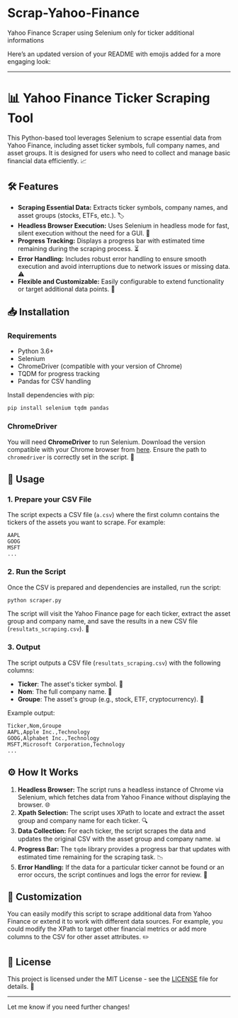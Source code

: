 # Scrap-Yahoo-Finance
Yahoo Finance Scraper using Selenium only for ticker additional informations

Here’s an updated version of your README with emojis added for a more engaging look:

---

# 📊 Yahoo Finance Ticker Scraping Tool

This Python-based tool leverages Selenium to scrape essential data from Yahoo Finance, including asset ticker symbols, full company names, and asset groups. It is designed for users who need to collect and manage basic financial data efficiently. 📈

## 🛠 Features

- **Scraping Essential Data:** Extracts ticker symbols, company names, and asset groups (stocks, ETFs, etc.). 🏷️
- **Headless Browser Execution:** Uses Selenium in headless mode for fast, silent execution without the need for a GUI. 🚀
- **Progress Tracking:** Displays a progress bar with estimated time remaining during the scraping process. ⏳
- **Error Handling:** Includes robust error handling to ensure smooth execution and avoid interruptions due to network issues or missing data. ⚠️
- **Flexible and Customizable:** Easily configurable to extend functionality or target additional data points. 🔧

## 📥 Installation

### Requirements

- Python 3.6+
- Selenium
- ChromeDriver (compatible with your version of Chrome)
- TQDM for progress tracking
- Pandas for CSV handling

Install dependencies with pip:

```bash
pip install selenium tqdm pandas
```

### ChromeDriver

You will need **ChromeDriver** to run Selenium. Download the version compatible with your Chrome browser from [here](https://sites.google.com/a/chromium.org/chromedriver/downloads). Ensure the path to `chromedriver` is correctly set in the script. 🔗

## 🚀 Usage

### 1. Prepare your CSV File

The script expects a CSV file (`a.csv`) where the first column contains the tickers of the assets you want to scrape. For example:

```csv
AAPL
GOOG
MSFT
...
```

### 2. Run the Script

Once the CSV is prepared and dependencies are installed, run the script:

```bash
python scraper.py
```

The script will visit the Yahoo Finance page for each ticker, extract the asset group and company name, and save the results in a new CSV file (`resultats_scraping.csv`). 💾

### 3. Output

The script outputs a CSV file (`resultats_scraping.csv`) with the following columns:
- **Ticker**: The asset's ticker symbol. 💼
- **Nom**: The full company name. 🏢
- **Groupe**: The asset's group (e.g., stock, ETF, cryptocurrency). 🏦

Example output:

```csv
Ticker,Nom,Groupe
AAPL,Apple Inc.,Technology
GOOG,Alphabet Inc.,Technology
MSFT,Microsoft Corporation,Technology
...
```

## ⚙️ How It Works

1. **Headless Browser:** The script runs a headless instance of Chrome via Selenium, which fetches data from Yahoo Finance without displaying the browser. 🌐
2. **Xpath Selection:** The script uses XPath to locate and extract the asset group and company name for each ticker. 🔍
3. **Data Collection:** For each ticker, the script scrapes the data and updates the original CSV with the asset group and company name. 📊
4. **Progress Bar:** The `tqdm` library provides a progress bar that updates with estimated time remaining for the scraping task. 📉
5. **Error Handling:** If the data for a particular ticker cannot be found or an error occurs, the script continues and logs the error for review. 📝

## 🔄 Customization

You can easily modify this script to scrape additional data from Yahoo Finance or extend it to work with different data sources. For example, you could modify the XPath to target other financial metrics or add more columns to the CSV for other asset attributes. ✏️

## 📝 License

This project is licensed under the MIT License - see the [LICENSE](LICENSE) file for details. 📜

---

Let me know if you need further changes!
